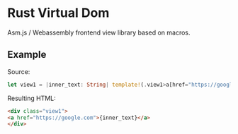 # Rust Virtual Dom

Asm.js / Webassembly frontend view library based on macros.

## Example 

Source:

```rust
let view1 = |inner_text: String| template!(.view1>a[href="https://google.com"]{inner_text});
```

Resulting HTML:

```html
<div class="view1">
<a href="https://google.com">{inner_text}</a>
</div>
```